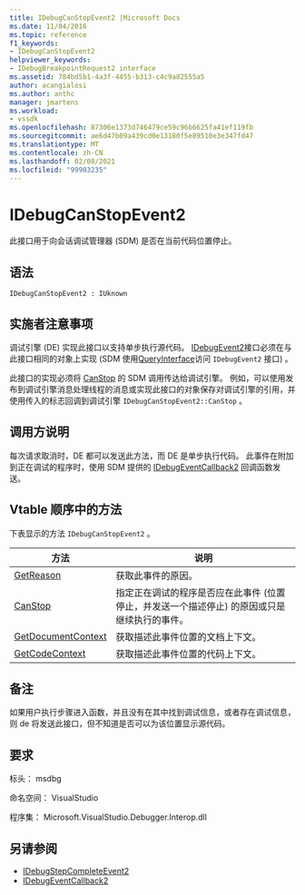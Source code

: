 ```yaml
---
title: IDebugCanStopEvent2 |Microsoft Docs
ms.date: 11/04/2016
ms.topic: reference
f1_keywords:
- IDebugCanStopEvent2
helpviewer_keywords:
- IDebugBreakpointRequest2 interface
ms.assetid: 784bd5b1-4a3f-4455-b313-c4c9a82555a5
author: acangialosi
ms.author: anthc
manager: jmartens
ms.workload:
- vssdk
ms.openlocfilehash: 87306e1373d746479ce59c96b6625fa41ef119fb
ms.sourcegitcommit: ae6d47b09a439cd0e13180f5e89510e3e347fd47
ms.translationtype: MT
ms.contentlocale: zh-CN
ms.lasthandoff: 02/08/2021
ms.locfileid: "99903235"
---
```

# <a name="idebugcanstopevent2"></a>IDebugCanStopEvent2
此接口用于向会话调试管理器 (SDM) 是否在当前代码位置停止。

## <a name="syntax"></a>语法

```
IDebugCanStopEvent2 : IUknown
```

## <a name="notes-for-implementers"></a>实施者注意事项
 调试引擎 (DE) 实现此接口以支持单步执行源代码。 [IDebugEvent2](../../../extensibility/debugger/reference/idebugevent2.md)接口必须在与此接口相同的对象上实现 (SDM 使用[QueryInterface](/cpp/atl/queryinterface)访问 `IDebugEvent2` 接口) 。

 此接口的实现必须将 [CanStop](../../../extensibility/debugger/reference/idebugcanstopevent2-canstop.md) 的 SDM 调用传达给调试引擎。 例如，可以使用发布到调试引擎消息处理线程的消息或实现此接口的对象保存对调试引擎的引用，并使用传入的标志回调到调试引擎 `IDebugCanStopEvent2::CanStop` 。

## <a name="notes-for-callers"></a>调用方说明
 每次请求取消时，DE 都可以发送此方法，而 DE 是单步执行代码。 此事件在附加到正在调试的程序时，使用 SDM 提供的 [IDebugEventCallback2](../../../extensibility/debugger/reference/idebugeventcallback2.md) 回调函数发送。

## <a name="methods-in-vtable-order"></a>Vtable 顺序中的方法
 下表显示的方法 `IDebugCanStopEvent2` 。

|方法|说明|
|------------|-----------------|
|[GetReason](../../../extensibility/debugger/reference/idebugcanstopevent2-getreason.md)|获取此事件的原因。|
|[CanStop](../../../extensibility/debugger/reference/idebugcanstopevent2-canstop.md)|指定正在调试的程序是否应在此事件 (位置停止，并发送一个描述停止) 的原因或只是继续执行的事件。|
|[GetDocumentContext](../../../extensibility/debugger/reference/idebugcanstopevent2-getdocumentcontext.md)|获取描述此事件位置的文档上下文。|
|[GetCodeContext](../../../extensibility/debugger/reference/idebugcanstopevent2-getcodecontext.md)|获取描述此事件位置的代码上下文。|

## <a name="remarks"></a>备注
 如果用户执行步骤进入函数，并且没有在其中找到调试信息，或者存在调试信息，则 de 将发送此接口，但不知道是否可以为该位置显示源代码。

## <a name="requirements"></a>要求
 标头： msdbg

 命名空间： VisualStudio

 程序集： Microsoft.VisualStudio.Debugger.Interop.dll

## <a name="see-also"></a>另请参阅
- [IDebugStepCompleteEvent2](../../../extensibility/debugger/reference/idebugstepcompleteevent2.md)
- [IDebugEventCallback2](../../../extensibility/debugger/reference/idebugeventcallback2.md)

